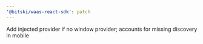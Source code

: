 ```yaml
---
'@bitski/waas-react-sdk': patch
---
```


Add injected provider if no window provider; accounts for missing discovery in mobile
